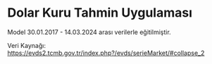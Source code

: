 # Dolar Kuru Tahmin Uygulaması

Model 30.01.2017 - 14.03.2024 arası verilerle eğitilmiştir.

Veri Kaynağı:
https://evds2.tcmb.gov.tr/index.php?/evds/serieMarket/#collapse_2
